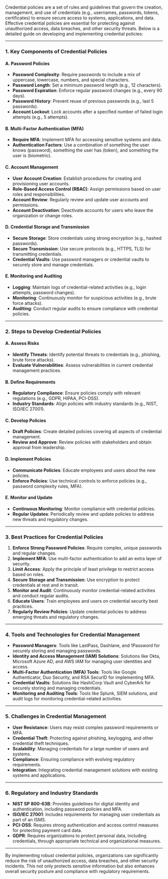 Credential policies are a set of rules and guidelines that govern the creation, management, and use of credentials (e.g., usernames, passwords, tokens, certificates) to ensure secure access to systems, applications, and data. Effective credential policies are essential for protecting against unauthorized access, data breaches, and other security threats. Below is a detailed guide on developing and implementing credential policies:

---

### **1. Key Components of Credential Policies**

#### **A. Password Policies**
- **Password Complexity**: Require passwords to include a mix of uppercase, lowercase, numbers, and special characters.
- **Password Length**: Set a minimum password length (e.g., 12 characters).
- **Password Expiration**: Enforce regular password changes (e.g., every 90 days).
- **Password History**: Prevent reuse of previous passwords (e.g., last 5 passwords).
- **Account Lockout**: Lock accounts after a specified number of failed login attempts (e.g., 5 attempts).

#### **B. Multi-Factor Authentication (MFA)**
- **Require MFA**: Implement MFA for accessing sensitive systems and data.
- **Authentication Factors**: Use a combination of something the user knows (password), something the user has (token), and something the user is (biometric).

#### **C. Account Management**
- **User Account Creation**: Establish procedures for creating and provisioning user accounts.
- **Role-Based Access Control (RBAC)**: Assign permissions based on user roles and responsibilities.
- **Account Review**: Regularly review and update user accounts and permissions.
- **Account Deactivation**: Deactivate accounts for users who leave the organization or change roles.

#### **D. Credential Storage and Transmission**
- **Secure Storage**: Store credentials using strong encryption (e.g., hashed passwords).
- **Secure Transmission**: Use secure protocols (e.g., HTTPS, TLS) for transmitting credentials.
- **Credential Vaults**: Use password managers or credential vaults to securely store and manage credentials.

#### **E. Monitoring and Auditing**
- **Logging**: Maintain logs of credential-related activities (e.g., login attempts, password changes).
- **Monitoring**: Continuously monitor for suspicious activities (e.g., brute force attacks).
- **Auditing**: Conduct regular audits to ensure compliance with credential policies.

---

### **2. Steps to Develop Credential Policies**

#### **A. Assess Risks**
- **Identify Threats**: Identify potential threats to credentials (e.g., phishing, brute force attacks).
- **Evaluate Vulnerabilities**: Assess vulnerabilities in current credential management practices.

#### **B. Define Requirements**
- **Regulatory Compliance**: Ensure policies comply with relevant regulations (e.g., GDPR, HIPAA, PCI-DSS).
- **Industry Standards**: Align policies with industry standards (e.g., NIST, ISO/IEC 27001).

#### **C. Develop Policies**
- **Draft Policies**: Create detailed policies covering all aspects of credential management.
- **Review and Approve**: Review policies with stakeholders and obtain approval from leadership.

#### **D. Implement Policies**
- **Communicate Policies**: Educate employees and users about the new policies.
- **Enforce Policies**: Use technical controls to enforce policies (e.g., password complexity rules, MFA).

#### **E. Monitor and Update**
- **Continuous Monitoring**: Monitor compliance with credential policies.
- **Regular Updates**: Periodically review and update policies to address new threats and regulatory changes.

---

### **3. Best Practices for Credential Policies**

1. **Enforce Strong Password Policies**: Require complex, unique passwords and regular changes.
2. **Implement MFA**: Use multi-factor authentication to add an extra layer of security.
3. **Limit Access**: Apply the principle of least privilege to restrict access based on roles.
4. **Secure Storage and Transmission**: Use encryption to protect credentials at rest and in transit.
5. **Monitor and Audit**: Continuously monitor credential-related activities and conduct regular audits.
6. **Educate Users**: Train employees and users on credential security best practices.
7. **Regularly Review Policies**: Update credential policies to address emerging threats and regulatory changes.

---

### **4. Tools and Technologies for Credential Management**

- **Password Managers**: Tools like LastPass, Dashlane, and 1Password for securely storing and managing passwords.
- **Identity and Access Management (IAM) Solutions**: Solutions like Okta, Microsoft Azure AD, and AWS IAM for managing user identities and access.
- **Multi-Factor Authentication (MFA) Tools**: Tools like Google Authenticator, Duo Security, and RSA SecurID for implementing MFA.
- **Credential Vaults**: Solutions like HashiCorp Vault and CyberArk for securely storing and managing credentials.
- **Monitoring and Auditing Tools**: Tools like Splunk, SIEM solutions, and audit logs for monitoring credential-related activities.

---

### **5. Challenges in Credential Management**

- **User Resistance**: Users may resist complex password requirements or MFA.
- **Credential Theft**: Protecting against phishing, keylogging, and other credential theft techniques.
- **Scalability**: Managing credentials for a large number of users and systems.
- **Compliance**: Ensuring compliance with evolving regulatory requirements.
- **Integration**: Integrating credential management solutions with existing systems and applications.

---

### **6. Regulatory and Industry Standards**

- **NIST SP 800-63B**: Provides guidelines for digital identity and authentication, including password policies and MFA.
- **ISO/IEC 27001**: Includes requirements for managing user credentials as part of an ISMS.
- **PCI-DSS**: Requires strong authentication and access control measures for protecting payment card data.
- **GDPR**: Requires organizations to protect personal data, including credentials, through appropriate technical and organizational measures.

---

By implementing robust credential policies, organizations can significantly reduce the risk of unauthorized access, data breaches, and other security incidents. This not only protects sensitive information but also enhances overall security posture and compliance with regulatory requirements.
